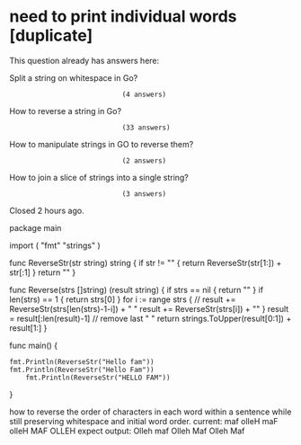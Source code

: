 
# need to print individual words [duplicate]







This question already has answers here:
                        
                    



Split a string on whitespace in Go?

                                (4 answers)
                            


How to reverse a string in Go?

                                (33 answers)
                            


How to manipulate strings in GO to reverse them?

                                (2 answers)
                            


How to join a slice of strings into a single string?

                                (3 answers)
                            

Closed 2 hours ago.



package main

import (
    "fmt"
    "strings"
)

func ReverseStr(str string) string {
    if str != "" {
        return ReverseStr(str[1:]) + str[:1]
    }
    return ""
}

func Reverse(strs []string) (result string) {
    if strs == nil {
        return ""
    }
    if len(strs) == 1 {
        return strs[0]
    }
    for i := range strs {
        // result += ReverseStr(strs[len(strs)-1-i]) + " "
        result += ReverseStr(strs[i]) + ""
    }
    result = result[:len(result)-1] // remove last " "
    return strings.ToUpper(result[0:1]) + result[1:]
}

func main() {

    fmt.Println(ReverseStr("Hello fam"))
    fmt.Println(ReverseStr("Hello Fam"))
        fmt.Println(ReverseStr("HELLO FAM"))
}


how to reverse the order of characters in each word within a sentence while still preserving whitespace and initial word order.
current:
maf olleH
maF olleH
MAF OLLEH
expect output:
Olleh maf
Olleh Maf
Olleh Maf

        